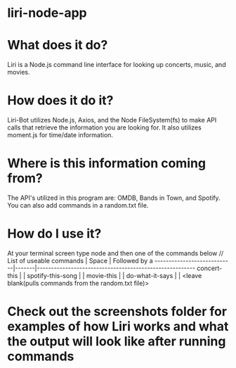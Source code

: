 # liri-node-app

# What does it do?
Liri is a Node.js command line interface for looking up concerts, music, and movies.

# How does it do it?
Liri-Bot utilizes Node.js, Axios, and the Node FileSystem(fs) to make API calls that retrieve the information you are looking for. It also utilizes moment.js for time/date information.

# Where is this information coming from?
The API's utilized in this program are: OMDB, Bands in Town, and Spotify. You can also add commands in a random.txt file.  

# How do I use it?
At your terminal screen type node and then one of the commands below 
// List of useable commands | Space | Followed by a
----------------------------|-------|--------------------------------------------------------
concert-this | <space> | <band> 
spotify-this-song | <space> | <song title>
movie-this | <space> | <movie name>
do-what-it-says | <space> | <leave blank(pulls commands from the random.txt file)>

# Check out the screenshots folder for examples of how Liri works and what the output will look like after running commands
